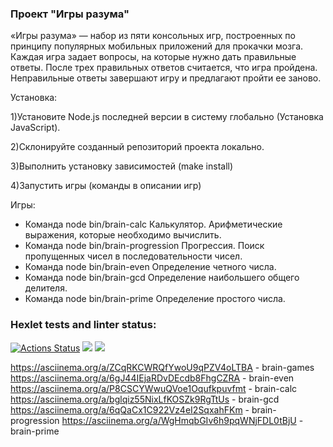 ### Проект "Игры разума"
«Игры разума» — набор из пяти консольных игр, построенных по принципу популярных мобильных приложений для прокачки мозга. Каждая игра задает вопросы, на которые нужно дать правильные ответы. После трех правильных ответов считается, что игра пройдена. Неправильные ответы завершают игру и предлагают пройти ее заново. 

Установка:

1)Установите Node.js последней версии в систему глобально (Установка JavaScript).

2)Склонируйте созданный репозиторий проекта локально.

3)Выполнить установку зависимостей (make install)

4)Запустить игры (команды в описании игр)

Игры:
* Команда node bin/brain-calc Калькулятор. Арифметические выражения, которые необходимо вычислить.
* Команда node bin/brain-progression Прогрессия. Поиск пропущенных чисел в последовательности чисел.
* Команда node bin/brain-even Определение четного числа.
* Команда node bin/brain-gcd Определение наибольшего общего делителя.
* Команда node bin/brain-prime Определение простого числа.

### Hexlet tests and linter status:
[![Actions Status](https://github.com/Mikhail1332/frontend-project-44/workflows/hexlet-check/badge.svg)](https://github.com/Mikhail1332/frontend-project-44/actions)
<a href="https://codeclimate.com/github/Mikhail1332/frontend_project_1/maintainability"><img src="https://api.codeclimate.com/v1/badges/1741b819818cb5760dfd/maintainability" /></a>
<a href="https://codeclimate.com/github/Mikhail1332/frontend_project_1/test_coverage"><img src="https://api.codeclimate.com/v1/badges/1741b819818cb5760dfd/test_coverage" /></a>

https://asciinema.org/a/ZCqRKCWRQfYwoU9qPZV4oLTBA - brain-games
https://asciinema.org/a/6gJ44IEjaRDvDEcdb8FhgCZRA - brain-even
https://asciinema.org/a/P8CSCYWwuQVoe1Oqufkpuvfmt - brain-calc
https://asciinema.org/a/bglqiz55NixLfKOSZk9RgTtUs - brain-gcd
https://asciinema.org/a/6qQaCx1C922Vz4eI2SqxahFKm - brain-progression
https://asciinema.org/a/WgHmqbGIv6h9pqWNjFDL0tBjU - brain-prime
